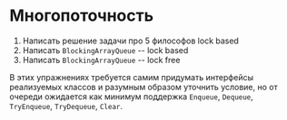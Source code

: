 # Многопоточность 
1. Написать решение задачи про 5 философов lock based
2. Написать ```BlockingArrayQueue``` -- lock based
3. Написать ```BlockingArrayQueue``` -- lock free

В этих упражнениях требуется самим придумать интерфейсы реализуемых классов и разумным образом уточнить условие, но от очереди ожидается как минимум поддержка ```Enqueue```, ```Dequeue```, ```TryEnqueue```, ```TryDequeue```, ```Clear```.
